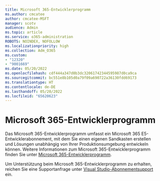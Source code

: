```yaml
---
title: Microsoft 365-Entwicklerprogramm
ms.author: cmcatee
author: cmcatee-MSFT
manager: scotv
audience: Admin
ms.topic: article
ms.service: o365-administration
ROBOTS: NOINDEX, NOFOLLOW
ms.localizationpriority: high
ms.collection: Adm_O365
ms.custom:
- "12320"
- "9001669"
ms.date: 05/20/2022
ms.openlocfilehash: cdf444a347d0b3dc32061742344595987d0ca9ca
ms.sourcegitcommit: bc551e8b105d0a79f09a690722a36130fdd69173
ms.translationtype: HT
ms.contentlocale: de-DE
ms.lasthandoff: 05/20/2022
ms.locfileid: "65620623"
---
```

# <a name="microsoft-365-developer-program"></a>Microsoft 365-Entwicklerprogramm

Das Microsoft 365-Entwicklerprogramm umfasst ein Microsoft 365 E5-Entwicklerabonnement, mit dem Sie einen eigenen Sandkasten erstellen und Lösungen unabhängig von Ihrer Produktionsumgebung entwickeln können. Weitere Informationen zum Microsoft 365-Entwicklerprogramm finden Sie unter [Microsoft 365-Entwicklerprogramm](https://docs.microsoft.com/office/developer-program/microsoft-365-developer-program).

Um Unterstützung beim Microsoft 365-Entwicklerprogramm zu erhalten, reichen Sie eine Supportanfrage unter [Visual Studio-Abonnementsupport](https://visualstudio.microsoft.com/subscriptions/support/) ein.